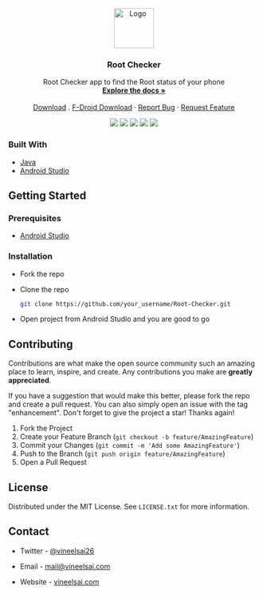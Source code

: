 <!-- PROJECT LOGO -->
<div align="center">
  <a href="https://github.com/VSPlayStore/Root-Checker">
    <img src="https://raw.githubusercontent.com/VSPlayStore/Root-Checker/master/app/src/main/res/drawable/root.png" alt="Logo" width="80" height="80">
  </a>

  <h3 align="center"> Root Checker</h3>

  <p align="center">
    Root Checker app to find the Root status of your phone
    <br />
    <a href="https://github.com/VSPlayStore/Root-Checker"><strong>Explore the docs »</strong></a>
    <br />
    <br />
    <a href="https://play.google.com/store/apps/details?id=com.vineelsai.rootchecker">Download</a>
    .
    <a href="https://repo.vineelsai.com/fdroid/repo">F-Droid Download</a>
    ·
    <a href="https://github.com/VSPlayStore/Root-Checker/issues">Report Bug</a>
    ·
    <a href="https://github.com/VSPlayStore/Root-Checker/issues">Request Feature</a>
  </p>
</div>

<p align="center">
  <a herf="https://github.com/VSPlayStore/Root-Checker/graphs/contributors">
    <img src="https://img.shields.io/github/contributors/VSPlayStore/Root-Checker" />
  </a>
  <a herf="https://github.com/VSPlayStore/Root-Checker/network/members">
    <img src="https://img.shields.io/github/forks/VSPlayStore/Root-Checker" />
  </a>
  <a herf="https://github.com/VSPlayStore/Root-Checker/stargazers">
    <img src="https://img.shields.io/github/stars/VSPlayStore/Root-Checker" />
  </a>
  <a herf="https://github.com/VSPlayStore/Root-Checker/issues">
    <img src="https://img.shields.io/github/issues/VSPlayStore/Root-Checker" />
  </a>
  <a herf="https://github.com/VSPlayStore/Root-Checker/blob/master/LICENSE.txt">
    <img src="https://img.shields.io/github/license/VSPlayStore/Root-Checker" />
  </a>
</p>

### Built With

* [Java](https://www.java.com)
* [Android Studio](https://developer.android.com/studio)

<!-- GETTING STARTED -->
## Getting Started

### Prerequisites

* [Android Studio](https://developer.android.com/studio)

### Installation

* Fork the repo
* Clone the repo

   ```sh
   git clone https://github.com/your_username/Root-Checker.git
   ```

* Open project from Android Studio and you are good to go

<!-- CONTRIBUTING -->
## Contributing

Contributions are what make the open source community such an amazing place to learn, inspire, and create. Any contributions you make are **greatly appreciated**.

If you have a suggestion that would make this better, please fork the repo and create a pull request. You can also simply open an issue with the tag "enhancement".
Don't forget to give the project a star! Thanks again!

1. Fork the Project
2. Create your Feature Branch (`git checkout -b feature/AmazingFeature`)
3. Commit your Changes (`git commit -m 'Add some AmazingFeature'`)
4. Push to the Branch (`git push origin feature/AmazingFeature`)
5. Open a Pull Request

<!-- LICENSE -->
## License

Distributed under the MIT License. See `LICENSE.txt` for more information.

<!-- CONTACT -->
## Contact

* Twitter - [@vineelsai26](https://twitter.com/vineelsai26)

* Email - <mail@vineelsai.com>

* Website - [vineelsai.com](https://vineelsai.com)
